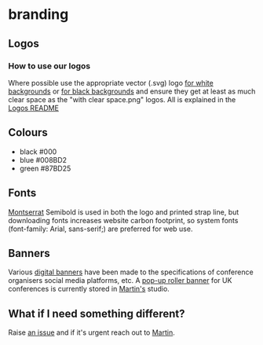 # branding
## Logos
### How to use our logos
Where possible use the appropriate vector (.svg) logo [for white backgrounds](Logos/AMYBO%20logo%20-%20black%20for%20very%20light%20backgrounds.svg) or [for black backgrounds](Logos/AMYBO%20logo%20-%20white%20for%20very%20dark%20backgrounds.svg) and ensure they get at least as much clear space as the "with clear space.png" logos.  All is explained in the [Logos README](Logos/README.md)
## Colours
- black #000
- blue #008BD2
- green #87BD25
## Fonts
[Montserrat](https://github.com/JulietaUla/Montserrat) Semibold is used in both the logo and printed strap line, but downloading fonts increases website carbon footprint, so system fonts (font-family: Arial, sans-serif;) are preferred for web use.
## Banners 
Various [digital banners](Other%20branding/Digital%20Banners) have been made to the specifications of conference organisers social media platforms, etc.
A [pop-up roller banner](Other%20branding/Physical%20Collateral/Pop-up%20Roller%20Banner) for UK conferences is currently stored in [Martin's](https://amy.bo/Martin-links) studio.
## What if I need something different?
Raise [an issue](https://github.com/amy-bo/branding/issues) and if it's urgent reach out to [Martin](https://amy.bo/Martin-links).
